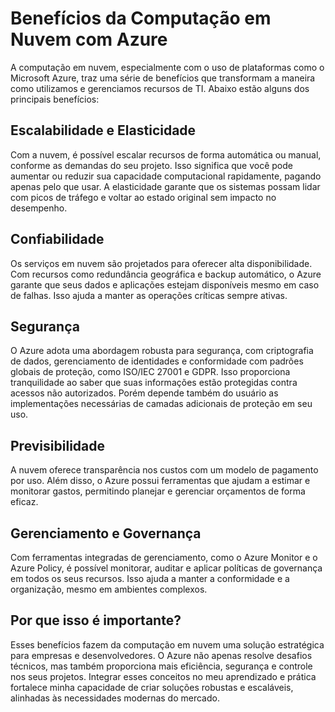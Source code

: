 # Benefícios da Computação em Nuvem com Azure
A computação em nuvem, especialmente com o uso de plataformas como o Microsoft Azure, traz uma série de benefícios que transformam a maneira como utilizamos e gerenciamos recursos de TI. Abaixo estão alguns dos principais benefícios:

## Escalabilidade e Elasticidade
Com a nuvem, é possível escalar recursos de forma automática ou manual, conforme as demandas do seu projeto. Isso significa que você pode aumentar ou reduzir sua capacidade computacional rapidamente, pagando apenas pelo que usar. A elasticidade garante que os sistemas possam lidar com picos de tráfego e voltar ao estado original sem impacto no desempenho.

## Confiabilidade
Os serviços em nuvem são projetados para oferecer alta disponibilidade. Com recursos como redundância geográfica e backup automático, o Azure garante que seus dados e aplicações estejam disponíveis mesmo em caso de falhas. Isso ajuda a manter as operações críticas sempre ativas.

## Segurança
O Azure adota uma abordagem robusta para segurança, com criptografia de dados, gerenciamento de identidades e conformidade com padrões globais de proteção, como ISO/IEC 27001 e GDPR. Isso proporciona tranquilidade ao saber que suas informações estão protegidas contra acessos não autorizados. Porém depende também do usuário as implementações necessárias de camadas adicionais de proteção em seu uso.

## Previsibilidade
A nuvem oferece transparência nos custos com um modelo de pagamento por uso. Além disso, o Azure possui ferramentas que ajudam a estimar e monitorar gastos, permitindo planejar e gerenciar orçamentos de forma eficaz.

## Gerenciamento e Governança
Com ferramentas integradas de gerenciamento, como o Azure Monitor e o Azure Policy, é possível monitorar, auditar e aplicar políticas de governança em todos os seus recursos. Isso ajuda a manter a conformidade e a organização, mesmo em ambientes complexos.

## Por que isso é importante?
Esses benefícios fazem da computação em nuvem uma solução estratégica para empresas e desenvolvedores. O Azure não apenas resolve desafios técnicos, mas também proporciona mais eficiência, segurança e controle nos seus projetos. Integrar esses conceitos no meu aprendizado e prática fortalece minha capacidade de criar soluções robustas e escaláveis, alinhadas às necessidades modernas do mercado.

